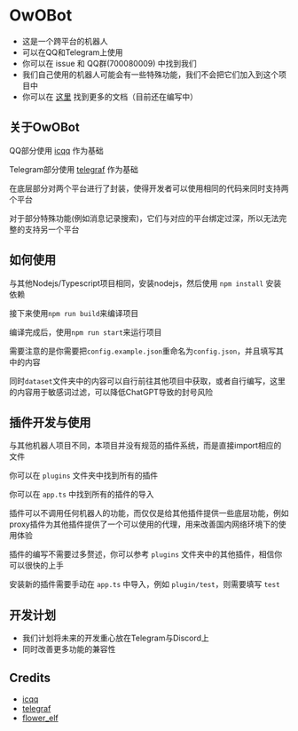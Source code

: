 # OwOBot
- 这是一个跨平台的机器人
- 可以在QQ和Telegram上使用
- 你可以在 issue 和 QQ群(700080009) 中找到我们
- 我们自己使用的机器人可能会有一些特殊功能，我们不会把它们加入到这个项目中
- 你可以在 [这里](./docs/README.md) 找到更多的文档（目前还在编写中）

## 关于OwOBot
QQ部分使用 [icqq](https://github.com/icqqjs/icqq) 作为基础

Telegram部分使用 [telegraf](https://github.com/telegraf/telegraf) 作为基础

在底层部分对两个平台进行了封装，使得开发者可以使用相同的代码来同时支持两个平台

对于部分特殊功能(例如消息记录搜索)，它们与对应的平台绑定过深，所以无法完整的支持另一个平台

## 如何使用
与其他Nodejs/Typescript项目相同，安装nodejs，然后使用 `npm install` 安装依赖

接下来使用`npm run build`来编译项目

编译完成后，使用`npm run start`来运行项目

需要注意的是你需要把`config.example.json`重命名为`config.json`，并且填写其中的内容

同时`dataset`文件夹中的内容可以自行前往其他项目中获取，或者自行编写，这里的内容用于敏感词过滤，可以降低ChatGPT导致的封号风险

## 插件开发与使用
与其他机器人项目不同，本项目并没有规范的插件系统，而是直接import相应的文件

你可以在 `plugins` 文件夹中找到所有的插件

你可以在 `app.ts` 中找到所有的插件的导入

插件可以不调用任何机器人的功能，而仅仅是给其他插件提供一些底层功能，例如proxy插件为其他插件提供了一个可以使用的代理，用来改善国内网络环境下的使用体验

插件的编写不需要过多赘述，你可以参考 `plugins` 文件夹中的其他插件，相信你可以很快的上手

安装新的插件需要手动在 `app.ts` 中导入，例如 `plugin/test`，则需要填写 `test`

## 开发计划
- 我们计划将未来的开发重心放在Telegram与Discord上
- 同时改善更多功能的兼容性

## Credits
- [icqq](https://github.com/icqqjs/icqq)
- [telegraf](https://github.com/telegraf/telegraf)
- [flower_elf](https://twitter.com/u_flower_elf)
